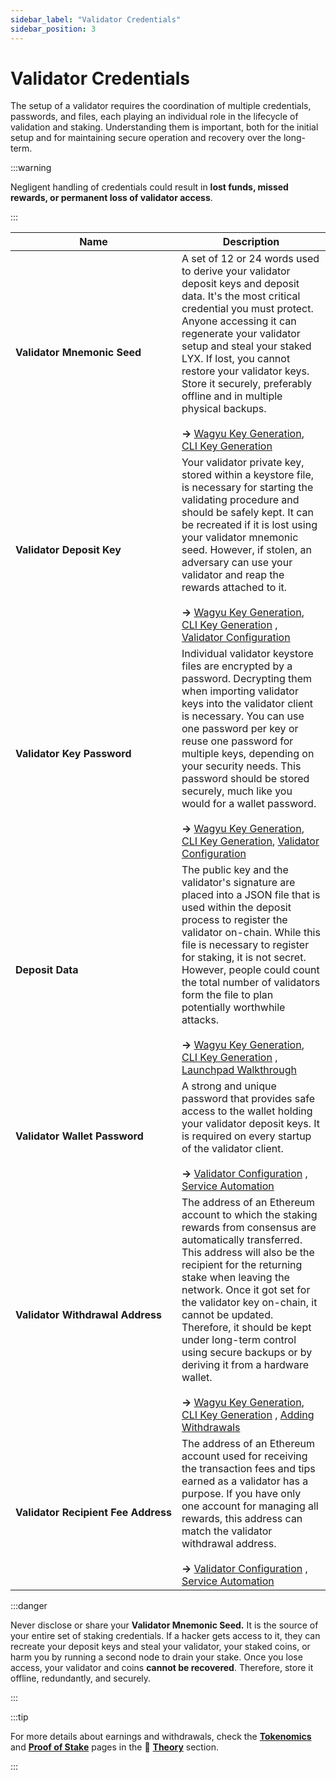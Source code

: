 ```yaml
---
sidebar_label: "Validator Credentials"
sidebar_position: 3
---
```


# Validator Credentials

The setup of a validator requires the coordination of multiple credentials, passwords, and files, each playing an individual role in the lifecycle of validation and staking. Understanding them is important, both for the initial setup and for maintaining secure operation and recovery over the long-term.

:::warning

Negligent handling of credentials could result in **lost funds, missed rewards, or permanent loss of validator access**.

:::

| Name                                               | Description                                                                                                                                                                                                                                                                                                                                                                                                                                                                                                                                                                                                                                        |
| -------------------------------------------------- | -------------------------------------------------------------------------------------------------------------------------------------------------------------------------------------------------------------------------------------------------------------------------------------------------------------------------------------------------------------------------------------------------------------------------------------------------------------------------------------------------------------------------------------------------------------------------------------------------------------------------------------------------- |
| <nobr> **Validator Mnemonic Seed** </nobr>         | A set of 12 or 24 words used to derive your validator deposit keys and deposit data. It's the most critical credential you must protect. Anyone accessing it can regenerate your validator setup and steal your staked LYX. If lost, you cannot restore your validator keys. Store it securely, preferably offline and in multiple physical backups. <br /><br /> **→** [Wagyu Key Generation](/docs/guides/validator-setup/wagyu-key-generation.md), [CLI Key Generation](/docs/guides/validator-setup/cli-key-generation.md)                                                                                                                     |
| <nobr> **Validator Deposit Key** </nobr>           | Your validator private key, stored within a keystore file, is necessary for starting the validating procedure and should be safely kept. It can be recreated if it is lost using your validator mnemonic seed. However, if stolen, an adversary can use your validator and reap the rewards attached to it. <br /><br /> **→** [Wagyu Key Generation](/docs/guides/validator-setup/wagyu-key-generation.md), [CLI Key Generation](/docs/guides/validator-setup/cli-key-generation.md) , [Validator Configuration](/docs/guides/client-setup/validator-configuration.md)                                                                            |
| <nobr> **Validator Key Password** </nobr>          | Individual validator keystore files are encrypted by a password. Decrypting them when importing validator keys into the validator client is necessary. You can use one password per key or reuse one password for multiple keys, depending on your security needs. This password should be stored securely, much like you would for a wallet password. <br /><br /> **→** [Wagyu Key Generation](/docs/guides/validator-setup/wagyu-key-generation.md), [CLI Key Generation](/docs/guides/validator-setup/cli-key-generation.md), [Validator Configuration](/docs/guides/client-setup/validator-configuration.md)                                  |
| <nobr> **Deposit Data** </nobr>                    | The public key and the validator's signature are placed into a JSON file that is used within the deposit process to register the validator on-chain. While this file is necessary to register for staking, it is not secret. However, people could count the total number of validators form the file to plan potentially worthwhile attacks. <br /><br /> **→** [Wagyu Key Generation](/docs/guides/validator-setup/wagyu-key-generation.md), [CLI Key Generation](/docs/guides/validator-setup/cli-key-generation.md) , [Launchpad Walkthrough](/docs/guides/validator-setup/launchpad-walkthrough.md)                                           |
| <nobr> **Validator Wallet Password** </nobr>       | A strong and unique password that provides safe access to the wallet holding your validator deposit keys. It is required on every startup of the validator client. <br /><br /> **→** [Validator Configuration](/docs/guides/client-setup/validator-configuration.md) , [Service Automation](/docs/guides/modifications/service-automation.md)                                                                                                                                                                                                                                                                                                     |
| <nobr> **Validator Withdrawal Address** </nobr>    | The address of an Ethereum account to which the staking rewards from consensus are automatically transferred. This address will also be the recipient for the returning stake when leaving the network. Once it got set for the validator key on-chain, it cannot be updated. Therefore, it should be kept under long-term control using secure backups or by deriving it from a hardware wallet. <br /><br /> **→** [Wagyu Key Generation](/docs/guides/validator-setup/wagyu-key-generation.md), [CLI Key Generation](/docs/guides/validator-setup/cli-key-generation.md) , [Adding Withdrawals](/docs/guides/withdrawals/adding-withdrawals.md) |
| <nobr> **Validator Recipient Fee Address** </nobr> | The address of an Ethereum account used for receiving the transaction fees and tips earned as a validator has a purpose. If you have only one account for managing all rewards, this address can match the validator withdrawal address. <br /><br /> **→** [Validator Configuration](/docs/guides/client-setup/validator-configuration.md) , [Service Automation](/docs/guides/modifications/service-automation.md)                                                                                                                                                                                                                               |

:::danger

Never disclose or share your **Validator Mnemonic Seed.** It is the source of your entire set of staking credentials. If a hacker gets access to it, they can recreate your deposit keys and steal your validator, your staked coins, or harm you by running a second node to drain your stake. Once you lose access, your validator and coins **cannot be recovered**. Therefore, store it offline, redundantly, and securely.

:::

:::tip

For more details about earnings and withdrawals, check the [**Tokenomics**](/docs/theory/blockchain-knowledge/tokenomics.md) and [**Proof of Stake**](/docs/theory/blockchain-knowledge/proof-of-stake.md) pages in the 🧠 [**Theory**](/docs/theory/preparations/node-specifications.md) section.

:::
